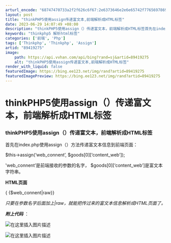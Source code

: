 ```yaml
---
arturl_encode: "68747470733a2f2f626c6f67:2e6373646e2e6e65742f77656978696e5f3339353434393137:2f61727469636c652f64657461696c732f3839343139323735"
layout: post
title: "thinkPHP5使用assign传递富文本,前端解析成HTML标签"
date: 2023-06-29 14:07:49 +08:00
description: "thinkPHP5使用assign（）传递富文本，前端解析成HTML标签首先在index.php使用"
keywords: "thinkphp5 解析html标签"
categories: ['前端', 'Php']
tags: ['Thinkphp', 'Thinkphp', 'Assign']
artid: "89419275"
image:
    path: https://api.vvhan.com/api/bing?rand=sj&artid=89419275
    alt: "thinkPHP5使用assign传递富文本,前端解析成HTML标签"
render_with_liquid: false
featuredImage: https://bing.ee123.net/img/rand?artid=89419275
featuredImagePreview: https://bing.ee123.net/img/rand?artid=89419275
---
```


# thinkPHP5使用assign（）传递富文本，前端解析成HTML标签

### thinkPHP5使用assign（）传递富文本，前端解析成HTML标签

首先在index.php使用assign（）方法传递富文本信息到前端页面：
  
$this->assign(‘web_connent’, $goods[0][‘content_web’]);
  
'web_connent’是前端接收的参数的名字， $goods[0][‘content_web’]是富文本字符串。

**HTML页面**

{
{$web_connent|raw}}
  
*只要在参数名字后面加上|raw，就能把传过来的富文本信息解析成HTML页面了。*

***附上代码***
：
  
![在这里插入图片描述](https://i-blog.csdnimg.cn/blog_migrate/c58a2d8b009624161f4753ed212dbf6f.png)
  
![在这里插入图片描述](https://i-blog.csdnimg.cn/blog_migrate/6bb1778668e0121b7ad1a5d1d443c6e9.png)